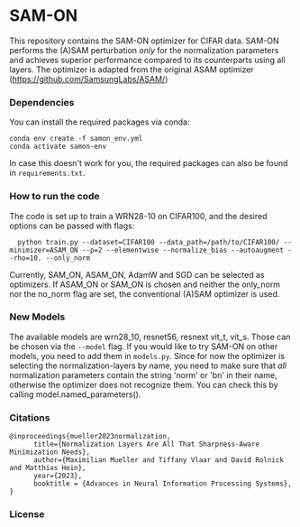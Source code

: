 # SAM-ON
This repository contains the SAM-ON optimizer for CIFAR data. SAM-ON performs the (A)SAM perturbation _only_ for the normalization parameters and achieves superior performance compared to its counterparts using all layers. The optimizer is adapted from the original ASAM optimizer (https://github.com/SamsungLabs/ASAM/)

### Dependencies
You can install the required packages via conda:
```
conda env create -f samon_env.yml
conda activate samon-env
```
In case this doesn't work for you, the required packages can also be found in `requirements.txt`.
### How to run the code
The code is set up to train a WRN28-10 on CIFAR100, and the desired options can be passed with flags:
```
  python train.py --dataset=CIFAR100 --data_path=/path/to/CIFAR100/ --minimizer=ASAM_ON --p=2 --elementwise --normalize_bias --autoaugment --rho=10. --only_norm
 ```
 Currently, SAM_ON, ASAM_ON, AdamW and SGD can be selected as optimizers. If ASAM_ON or SAM_ON is chosen and neither the only_norm nor the no_norm flag are set, the conventional (A)SAM optimizer is used.
### New Models
The available models are wrn28_10, resnet56, resnext vit_t, vit_s. Those can be chosen via the `--model` flag. If you would like to try SAM-ON on other models, you need to add them in `models.py`. Since for now the optimizer is selecting the normalization-layers by name, you need to make sure that _all_ normalization parameters contain the string 'norm' or 'bn' in their name, otherwise the optimizer does not recognize them. You can check this by calling model.named_parameters().
### Citations
```
@inproceedings{mueller2023normalization,
      title={Normalization Layers Are All That Sharpness-Aware Minimization Needs}, 
      author={Maximilian Mueller and Tiffany Vlaar and David Rolnick and Matthias Hein},
      year={2023},
      booktitle = {Advances in Neural Information Processing Systems},
}
```
### License
